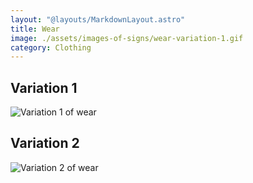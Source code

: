 ```yaml
---
layout: "@layouts/MarkdownLayout.astro"
title: Wear
image: ./assets/images-of-signs/wear-variation-1.gif
category: Clothing
---
```


## Variation 1

![Variation 1 of wear](@signs/wear-variation-1.gif)

## Variation 2

![Variation 2 of wear](@signs/wear-variation-2.gif)
